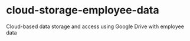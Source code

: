 # cloud-storage-employee-data
Cloud-based data storage and access using Google Drive with employee data
